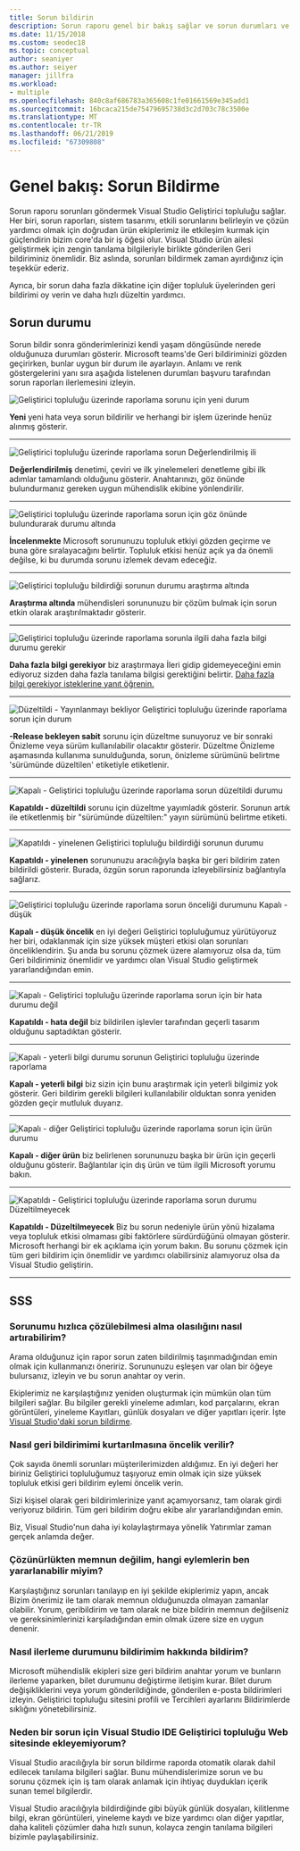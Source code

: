 ```yaml
---
title: Sorun bildirin
description: Sorun raporu genel bir bakış sağlar ve sorun durumları ve tanımları içerir
ms.date: 11/15/2018
ms.custom: seodec18
ms.topic: conceptual
author: seaniyer
ms.author: seiyer
manager: jillfra
ms.workload:
- multiple
ms.openlocfilehash: 840c8af686783a365608c1fe01661569e345add1
ms.sourcegitcommit: 16bcaca215de75479695738d3c2d703c78c3500e
ms.translationtype: MT
ms.contentlocale: tr-TR
ms.lasthandoff: 06/21/2019
ms.locfileid: "67309808"
---
```

# <a name="overview-report-a-problem"></a>Genel bakış: Sorun Bildirme

Sorun raporu sorunları göndermek Visual Studio Geliştirici topluluğu sağlar. Her biri, sorun raporları, sistem tasarımı, etkili sorunlarını belirleyin ve çözün yardımcı olmak için doğrudan ürün ekiplerimiz ile etkileşim kurmak için güçlendirin bizim core'da bir iş öğesi olur. Visual Studio ürün ailesi geliştirmek için zengin tanılama bilgileriyle birlikte gönderilen Geri bildiriminiz önemlidir. Biz aslında, sorunları bildirmek zaman ayırdığınız için teşekkür ederiz.

Ayrıca, bir sorun daha fazla dikkatine için diğer topluluk üyelerinden geri bildirimi oy verin ve daha hızlı düzeltin yardımcı.

## <a name="problem-status"></a>Sorun durumu

Sorun bildir sonra gönderimlerinizi kendi yaşam döngüsünde nerede olduğunuza durumları gösterir. Microsoft teams'de Geri bildiriminizi gözden geçirirken, bunlar uygun bir durum ile ayarlayın.  Anlamı ve renk göstergelerini yanı sıra aşağıda listelenen durumları başvuru tarafından sorun raporları ilerlemesini izleyin.

![Geliştirici topluluğu üzerinde raporlama sorunu için yeni durum](../ide/media/ProblemStates/New.jpg)

**Yeni** yeni hata veya sorun bildirilir ve herhangi bir işlem üzerinde henüz alınmış gösterir.

- - -

![Geliştirici topluluğu üzerinde raporlama sorun Değerlendirilmiş ili](../ide/media/ProblemStates/Triaged.jpg)

**Değerlendirilmiş** denetimi, çeviri ve ilk yinelemeleri denetleme gibi ilk adımlar tamamlandı olduğunu gösterir. Anahtarınızı, göz önünde bulundurmanız gereken uygun mühendislik ekibine yönlendirilir.

- - -

![Geliştirici topluluğu üzerinde raporlama sorun için göz önünde bulundurarak durumu altında](../ide/media/ProblemStates/UnderConsideration.jpg)

**İncelenmekte** Microsoft sorununuzu topluluk etkiyi gözden geçirme ve buna göre sıralayacağını belirtir. Topluluk etkisi henüz açık ya da önemli değilse, ki bu durumda sorunu izlemek devam edeceğiz.

- - -

![Geliştirici topluluğu bildirdiği sorunun durumu araştırma altında](../ide/media/ProblemStates/UnderInvestigation.jpg)

**Araştırma altında** mühendisleri sorununuzu bir çözüm bulmak için sorun etkin olarak araştırılmaktadır gösterir.

- - -

![Geliştirici topluluğu üzerinde raporlama sorunla ilgili daha fazla bilgi durumu gerekir](../ide/media/ProblemStates/NeedMoreInfo.jpg)

**Daha fazla bilgi gerekiyor** biz araştırmaya İleri gidip gidemeyeceğini emin ediyoruz sizden daha fazla tanılama bilgisi gerektiğini belirtir.  [Daha fazla bilgi gerekiyor isteklerine yanıt öğrenin.](./how-to-report-a-problem-with-visual-studio.md#when-further-information-is-needed-need-more-info)

- - -

![Düzeltildi - Yayınlanmayı bekliyor Geliştirici topluluğu üzerinde raporlama sorun için durum](../ide/media/ProblemStates/FixedPendingRelease.jpg)

**-Release bekleyen sabit** sorunu için düzeltme sunuyoruz ve bir sonraki Önizleme veya sürüm kullanılabilir olacaktır gösterir.  Düzeltme Önizleme aşamasında kullanıma sunulduğunda, sorun, önizleme sürümünü belirtme 'sürümünde düzeltilen' etiketiyle etiketlenir.

- - -

![Kapalı - Geliştirici topluluğu üzerinde raporlama sorun düzeltildi durumu](../ide/media/ProblemStates/ClosedFixed.jpg)

**Kapatıldı - düzeltildi** sorunu için düzeltme yayımladık gösterir. Sorunun artık ile etiketlenmiş bir "sürümünde düzeltilen:" yayın sürümünü belirtme etiketi.

- - -

![Kapatıldı - yinelenen Geliştirici topluluğu bildirdiği sorunun durumu](../ide/media/ProblemStates/ClosedDuplicate.jpg)

**Kapatıldı - yinelenen** sorununuzu aracılığıyla başka bir geri bildirim zaten bildirildi gösterir. Burada, özgün sorun raporunda izleyebilirsiniz bağlantıyla sağlarız.

- - -

![Geliştirici topluluğu üzerinde raporlama sorun önceliği durumunu Kapalı - düşük](../ide/media/ProblemStates/ClosedLowerPriority.jpg)

**Kapalı - düşük öncelik** en iyi değeri Geliştirici topluluğumuz yürütüyoruz her biri, odaklanmak için size yüksek müşteri etkisi olan sorunları önceliklendirin. Şu anda bu sorunu çözmek üzere alamıyoruz olsa da, tüm Geri bildiriminiz önemlidir ve yardımcı olan Visual Studio geliştirmek yararlandığından emin.

- - -

![Kapalı - Geliştirici topluluğu üzerinde raporlama sorun için bir hata durumu değil](../ide/media/ProblemStates/ClosedNotABug.jpg)

**Kapatıldı - hata değil** biz bildirilen işlevler tarafından geçerli tasarım olduğunu saptadıktan gösterir.

- - -

![Kapalı - yeterli bilgi durumu sorunun Geliştirici topluluğu üzerinde raporlama](../ide/media/ProblemStates/ClosedNotEnoughInfo.jpg)

**Kapalı - yeterli bilgi** biz sizin için bunu araştırmak için yeterli bilgimiz yok gösterir. Geri bildirim gerekli bilgileri kullanılabilir olduktan sonra yeniden gözden geçir mutluluk duyarız.

- - -

![Kapalı - diğer Geliştirici topluluğu üzerinde raporlama sorun için ürün durumu](../ide/media/ProblemStates/ClosedOtherProduct.jpg)

**Kapalı - diğer ürün** biz belirlenen sorununuzu başka bir ürün için geçerli olduğunu gösterir. Bağlantılar için dış ürün ve tüm ilgili Microsoft yorumu bakın.

- - -

![Kapatıldı - Geliştirici topluluğu üzerinde raporlama sorun durumu Düzeltilmeyecek](../ide/media/ProblemStates/ClosedWontFix.jpg)

**Kapatıldı - Düzeltilmeyecek** Biz bu sorun nedeniyle ürün yönü hizalama veya topluluk etkisi olmaması gibi faktörlere sürdürdüğünü olmayan gösterir. Microsoft herhangi bir ek açıklama için yorum bakın.  Bu sorunu çözmek için tüm geri bildirim için önemlidir ve yardımcı olabilirsiniz alamıyoruz olsa da Visual Studio geliştirin.

- - -

## <a name="faq"></a>SSS

### <a name="how-can-i-increase-the-chance-of-my-problem-getting-resolved-quickly"></a>Sorunumu hızlıca çözülebilmesi alma olasılığını nasıl artırabilirim?

Arama olduğunuz için rapor sorun zaten bildirilmiş taşınmadığından emin olmak için kullanmanızı öneririz. Sorununuzu eşleşen var olan bir öğeye bulursanız, izleyin ve bu sorun anahtar oy verin.

 Ekiplerimiz ne karşılaştığınız yeniden oluşturmak için mümkün olan tüm bilgileri sağlar.  Bu bilgiler gerekli yineleme adımları, kod parçalarını, ekran görüntüleri, yineleme Kayıtları, günlük dosyaları ve diğer yapıtları içerir.  İşte [Visual Studio'daki sorun bildirme](./how-to-report-a-problem-with-visual-studio.md).

### <a name="how-is-my-feedback-prioritized"></a>Nasıl geri bildirimimi kurtarılmasına öncelik verilir?

Çok sayıda önemli sorunları müşterilerimizden aldığımız. En iyi değeri her biriniz Geliştirici topluluğumuz taşıyoruz emin olmak için size yüksek topluluk etkisi geri bildirim eylemi öncelik verin.

Sizi kişisel olarak geri bildirimlerinize yanıt açamıyorsanız, tam olarak girdi veriyoruz bildirin. Tüm geri bildirim doğru ekibe alır yararlandığından emin.

Biz, Visual Studio'nun daha iyi kolaylaştırmaya yönelik Yatırımlar zaman gerçek anlamda değer.

### <a name="what-actions-can-i-take-if-im-not-satisfied-with-the-resolution"></a>Çözünürlükten memnun değilim, hangi eylemlerin ben yararlanabilir miyim?

Karşılaştığınız sorunları tanılayıp en iyi şekilde ekiplerimiz yapın, ancak Bizim önerimiz ile tam olarak memnun olduğunuzda olmayan zamanlar olabilir. Yorum, geribildirim ve tam olarak ne bize bildirin memnun değilseniz ve gereksinimlerinizi karşıladığından emin olmak üzere size en uygun denenir.

### <a name="how-will-i-get-notified-of-progress-on-my-feedback"></a>Nasıl ilerleme durumunu bildirimim hakkında bildirim?

Microsoft mühendislik ekipleri size geri bildirim anahtar yorum ve bunların ilerleme yaparken, bilet durumunu değiştirme iletişim kurar. Bilet durum değişikliklerini veya yorum gönderildiğinde, gönderilen e-posta bildirimleri izleyin.  Geliştirici topluluğu sitesini profili ve Tercihleri ayarlarını Bildirimlerde sıklığını yönetebilirsiniz.

### <a name="why-cant-i-add-a-problem-for-visual-studio-ide-on-the-developer-community-website"></a>Neden bir sorun için Visual Studio IDE Geliştirici topluluğu Web sitesinde ekleyemiyorum?

Visual Studio aracılığıyla bir sorun bildirme raporda otomatik olarak dahil edilecek tanılama bilgileri sağlar. Bunu mühendislerimize sorun ve bu sorunu çözmek için iş tam olarak anlamak için ihtiyaç duydukları içerik sunan temel bilgilerdir.

Visual Studio aracılığıyla bildirdiğinde gibi büyük günlük dosyaları, kilitlenme bilgi, ekran görüntüleri, yineleme kaydı ve bize yardımcı olan diğer yapıtlar, daha kaliteli çözümler daha hızlı sunun, kolayca zengin tanılama bilgileri bizimle paylaşabilirsiniz.
